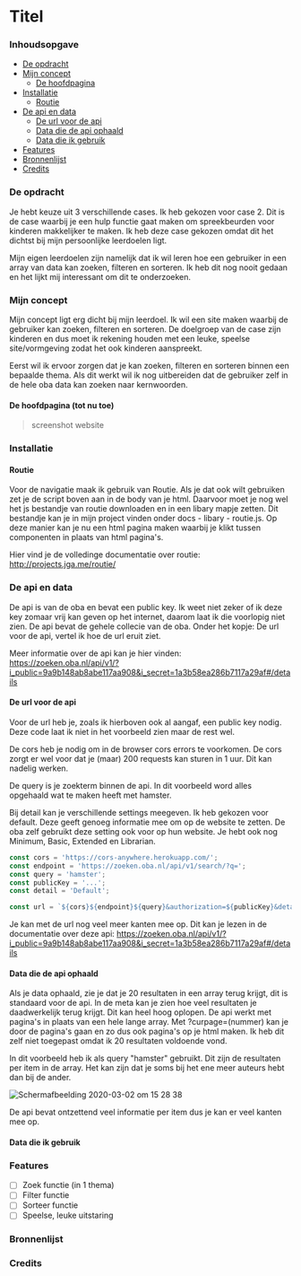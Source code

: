 # Titel

### Inhoudsopgave
* [De opdracht](#De-opdracht)
* [Mijn concept](#Mijn-concept)
   * [De hoofdpagina](#De-hoofdpagina-(tot-nu-toe))
* [Installatie](#Installatie)
   * [Routie](#Routie)
* [De api en data](#De-api-en-data)
   * [De url voor de api](#De-url-voor-de-api)
   * [Data die de api ophaald](#Data-die-de-api-ophaald)
   * [Data die ik gebruik](#Data-die-ik-gebruik)
* [Features](#Features)
* [Bronnenlijst](#Bronnenlijst)
* [Credits](#Credits)

### De opdracht 
Je hebt keuze uit 3 verschillende cases. Ik heb gekozen voor case 2. Dit is de case waarbij je een hulp functie gaat maken om spreekbeurden voor kinderen makkelijker te maken. Ik heb deze case gekozen omdat dit het dichtst bij mijn persoonlijke leerdoelen ligt. 

Mijn eigen leerdoelen zijn namelijk dat ik wil leren hoe een gebruiker in een array van data kan zoeken, filteren en sorteren. Ik heb dit nog nooit gedaan en het lijkt mij interessant om dit te onderzoeken. 

### Mijn concept
Mijn concept ligt erg dicht bij mijn leerdoel. Ik wil een site maken waarbij de gebruiker kan zoeken, filteren en sorteren. De doelgroep van de case zijn kinderen en dus moet ik rekening houden met een leuke, speelse site/vormgeving zodat het ook kinderen aanspreekt. 

Eerst wil ik ervoor zorgen dat je kan zoeken, filteren en sorteren binnen een bepaalde thema. Als dit werkt wil ik nog uitbereiden dat de gebruiker zelf in de hele oba data kan zoeken naar kernwoorden. 

#### De hoofdpagina (tot nu toe)
> screenshot website

### Installatie

#### Routie 
Voor de navigatie maak ik gebruik van Routie. Als je dat ook wilt gebruiken zet je de script boven aan in de body van je html. Daarvoor moet je nog wel het js bestandje van routie downloaden en in een libary mapje zetten. Dit bestandje kan je in mijn project vinden onder docs - libary - routie.js. Op deze manier kan je nu een html pagina maken waarbij je klikt tussen componenten in plaats van html pagina's. 

Hier vind je de volledinge documentatie over routie: http://projects.jga.me/routie/

### De api en data
De api is van de oba en bevat een public key. Ik weet niet zeker of ik deze key zomaar vrij kan geven op het internet, daarom laat ik die voorlopig niet zien. De api bevat de gehele collecie van de oba. Onder het kopje: De url voor de api, vertel ik hoe de url eruit ziet. 

Meer informatie over de api kan je hier vinden: https://zoeken.oba.nl/api/v1/?i_public=9a9b148ab8abe117aa908&i_secret=1a3b58ea286b7117a29af#/details

#### De url voor de api 
Voor de url heb je, zoals ik hierboven ook al aangaf, een public key nodig. Deze code laat ik niet in het voorbeeld zien maar de rest wel. 

De cors heb je nodig om in de browser cors errors te voorkomen. De cors zorgt er wel voor dat je (maar) 200 requests kan sturen in 1 uur. Dit kan nadelig werken. 

De query is je zoekterm binnen de api. In dit voorbeeld word alles opgehaald wat te maken heeft met hamster.

Bij detail kan je verschillende settings meegeven. Ik heb gekozen voor default. Deze geeft genoeg informatie mee om op de website te zetten. De oba zelf gebruikt deze setting ook voor op hun website. Je hebt ook nog Minimum, Basic, Extended en Librarian. 

```js
const cors = 'https://cors-anywhere.herokuapp.com/';
const endpoint = 'https://zoeken.oba.nl/api/v1/search/?q=';
const query = 'hamster';
const publicKey = '...';
const detail = 'Default';

const url = `${cors}${endpoint}${query}&authorization=${publicKey}&detaillevel=${detail}&output=json`;
```

Je kan met de url nog veel meer kanten mee op. Dit kan je lezen in de documentatie over deze api: https://zoeken.oba.nl/api/v1/?i_public=9a9b148ab8abe117aa908&i_secret=1a3b58ea286b7117a29af#/details

#### Data die de api ophaald 
Als je data ophaald, zie je dat je 20 resultaten in een array terug krijgt, dit is standaard voor de api. In de meta kan je zien hoe veel resultaten je daadwerkelijk terug krijgt. Dit kan heel hoog oplopen. De api werkt met pagina's in plaats van een hele lange array. 
Met ?curpage=(nummer) kan je door de pagina's gaan en zo dus ook pagina's op je html maken. Ik heb dit zelf niet toegepast omdat ik 20 resultaten voldoende vond.

In dit voorbeeld heb ik als query "hamster" gebruikt. Dit zijn de resultaten per item in de array. Het kan zijn dat je soms bij het ene meer auteurs hebt dan bij de ander. 

![Schermafbeelding 2020-03-02 om 15 28 38](https://user-images.githubusercontent.com/45541885/75685331-b505da00-5c9a-11ea-9550-dabcadea8ae3.png)

De api bevat ontzettend veel informatie per item dus je kan er veel kanten mee op. 

#### Data die ik gebruik


### Features
- [ ] Zoek functie (in 1 thema)
- [ ] Filter functie
- [ ] Sorteer functie
- [ ] Speelse, leuke uitstaring
 
### Bronnenlijst

### Credits
